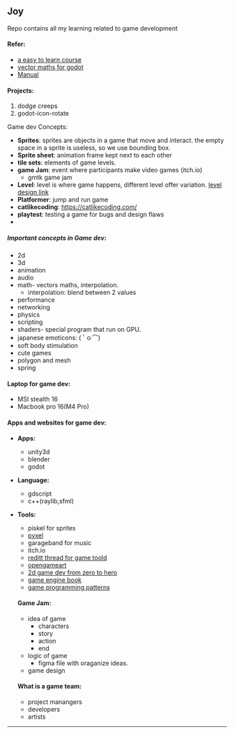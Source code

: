 ## Joy
Repo contains all my learning related to game development


#### Refer:
- [a easy to learn course  ](https://gdquest.github.io/learn-gdscript/?ref=godot-docs#course/lesson-1-what-code-is-like/lesson.tres)
- [vector maths for godot](https://docs.godotengine.org/en/stable/tutorials/math/vector_math.html#doc-vector-math)
- [Manual](https://docs.godotengine.org/en/stable/tutorials/best_practices/index.html)

#### Projects:
1. dodge creeps
2. godot-icon-rotate

Game dev Concepts:

- **Sprites**: sprites are objects in a game that move and interact. the empty space in a sprite is useless, so we use bounding box.
- **Sprite sheet**: animation frame kept next to each other
- **tile sets**: elements of game levels.
- **game Jam**:  event where participants make video games (itch.io)
    - gmtk game jam
- **Level**: level is where game happens, different level offer variation. [level design link](https://book.leveldesignbook.com/introduction)
- **Platformer**: jump and run game
- **catlikecoding**: https://catlikecoding.com/
- **playtest**: testing a game for bugs and design flaws
- 
##### Important concepts in Game dev:
-   2d
-   3d
-   animation
-   audio
-   math- vectors maths, interpolation.
    - interpolation: blend between 2 values
-   performance
-   networking
-   physics
-   scripting
-   shaders- special program that run on GPU.
-   japanese emoticons: ( ﾟｏ⌒)
-   soft body stimulation
-   cute games
-   polygon and mesh
-   spring


#### Laptop for game dev:
- MSI stealth 16
- Macbook pro 16(M4 Pro)


#### Apps and websites for game dev:
- **Apps:**
    - unity3d
    - blender
    - godot
- **Language:**
    - gdscript
    - c++(raylib,sfml)

- **Tools:**
    - piskel for sprites
    - [pyxel](https://pyxeledit.com/)
    - garageband for music
    - itch.io
    - [reditt thread for game toold](https://www.reddit.com/r/gamedev/comments/1rs1s1/what_are_some_awesome_game_dev_tools_weve_never/)
    - [opengameart](https://opengameart.org/)
    - [2d game dev from zero to hero](https://therealpenaz91.itch.io/2dgd-f0th)
    - [game engine book](https://www.gameenginebook.com/)
    - [game programming patterns](https://gameprogrammingpatterns.com/)
    #### Game Jam:
    - idea of game
        - characters
        - story
        - action
        - end
    - logic of game
        - figma file with oraganize ideas.
    - game design




    #### What is a game team:
    - project manangers
    - developers
    - artists
    
---

    
